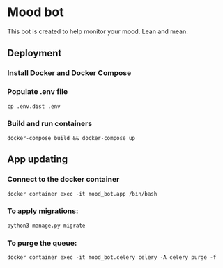 # Mood bot

This bot is created to help monitor your mood. Lean and mean.

## Deployment

### Install Docker and Docker Compose

### Populate .env file

```
cp .env.dist .env
```

### Build and run containers

```
docker-compose build && docker-compose up
```

## App updating

### Connect to the docker container

```
docker container exec -it mood_bot.app /bin/bash
```

### To apply migrations:

```
python3 manage.py migrate
```

### To purge the queue:

```
docker container exec -it mood_bot.celery celery -A celery purge -f
```